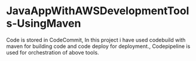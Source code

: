 # JavaAppWithAWSDevelopmentTools-UsingMaven
Code is stored in CodeCommit,
In this project i have used codebuild with maven for building code and code deploy for deployment.,
Codepipeline is used for orchestration of above tools.
